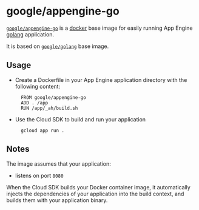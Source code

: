 # google/appengine-go

[`google/appengine-go`](https://index.docker.io/u/google/appengine-go) is a [docker](https://docker.io) base image for easily running App Engine [golang](http://golang.org) application.

It is based on [`google/golang`](https://index.docker.io/u/google/golang) base image.

## Usage

- Create a Dockerfile in your App Engine application directory with the following content:

        FROM google/appengine-go
        ADD . /app
        RUN /app/_ah/build.sh

- Use the Cloud SDK to build and run your application

        gcloud app run .

## Notes

The image assumes that your application:

- listens on port `8080`

When the Cloud SDK builds your Docker container image, it automatically injects the dependencies of your application into the build context, and builds them with your application binary.
